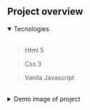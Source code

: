 ## Project overview 


<details open>

<summary> Tecnologies  </summary>
  <br/>
  
  > Html 5
 
  > Css 3
  
  > Vanila Javascript  

</details>

<br/>

<details>

<summary> Demo image of project </summary>

<br/>

<img width="450" height="908" alt="prev1" src="https://github.com/user-attachments/assets/3b4811df-86fb-4e89-8318-508e3c3ae245" />
<img width="450" height="904" alt="prev2" src="https://github.com/user-attachments/assets/0fab7c43-88dc-4f78-8fff-1b533cda93a2" />

</details>


